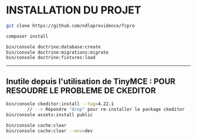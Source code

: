 
# INSTALLATION DU PROJET


```sh
git clone https://github.com/ndlaprovidence/fcpro

composer install

bin/console doctrine:database:create
bin/console doctrine:migrations:migrate
bin/console doctrine:fixtures:load
```

----------------------------------------------------

## Inutile depuis l'utilisation de TinyMCE : POUR RESOUDRE LE PROBLEME DE CKEDITOR

```sh
bin/console ckeditor:install --tag=4.22.1
        // --> Répondre "drop" pour re-installer le package ckeditor
bin/console assets:install public

bin/console cache:clear
bin/console cache:clear --env=dev
```

